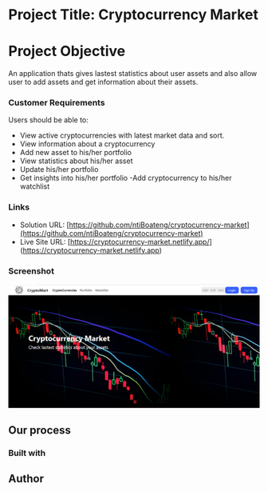 # Project Title: Cryptocurrency Market

# Project Objective

An application thats gives lastest statistics about user assets and also allow user to add assets and get information about their assets.

### Customer Requirements

Users should be able to:
- View active cryptocurrencies with latest market data and sort.
- View information about a cryptocurrency
- Add new asset to his/her portfolio
- View statistics about his/her asset
- Update his/her portfolio
- Get insights into his/her portfolio
-Add cryptocurrency to his/her watchlist 


### Links

- Solution URL: [https://github.com/ntiBoateng/cryptocurrency-market](https://github.com/ntiBoateng/cryptocurrency-market)
- Live Site URL: [https://cryptocurrency-market.netlify.app/] (https://cryptocurrency-market.netlify.app)

### Screenshot
![image](./public/CryptoMarket.png)


## Our process


### Built with


## Author


